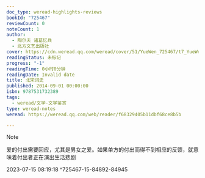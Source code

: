 ```yaml
---
doc_type: weread-highlights-reviews
bookId: "725467"
reviewCount: 0
noteCount: 1
author:
  - 陶尔夫 诸葛忆兵
  - 北方文艺出版社
cover: https://cdn.weread.qq.com/weread/cover/51/YueWen_725467/t7_YueWen_725467.jpg
readingStatus: 未标记
progress: "-1"
readingTime: 0小时0分钟
readingDate: Invalid date
title: 北宋词史
published: 2014-09-01 00:00:00
isbn: 9787531732389
tags:
  - weread/文学-文学鉴赏
type: weread-notes
weread: https://weread.qq.com/web/reader/f68329405b11dbf68ce8b5b

---
```







> [!NOTE] 
> 爱的付出需要回应，尤其是男女之爱。如果单方的付出而得不到相应的反馈，就意味着付出者正在演出生活悲剧
> 
> 2023-07-15 08:19:18 ^725467-15-84892-84945















